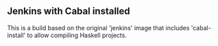 Jenkins with Cabal installed
----------------------------

This is a build based on the original 'jenkins' image that includes 'cabal-install' to allow compiling Haskell projects.
